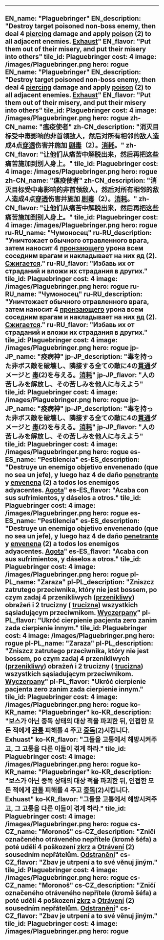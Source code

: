 ---

EN_name: "Plaguebringer"
EN_description: "Destroy target poisoned non-boss enemy, then deal 4 <u>piercing</u> damage and apply  <u>poison</u> (2) to all adjacent enemies. <u>Exhaust</u>"
EN_flavor: "Put them out of their misery, and put their misery into others"
tile_id: Plaguebringer
cost: 4
image: /images/Plaguebringer.png
hero: rogue
EN_name: "Plaguebringer"
EN_description: "Destroy target poisoned non-boss enemy, then deal 4 <u>piercing</u> damage and apply  <u>poison</u> (2) to all adjacent enemies. <u>Exhaust</u>"
EN_flavor: "Put them out of their misery, and put their misery into others"
tile_id: Plaguebringer
cost: 4
image: /images/Plaguebringer.png
hero: rogue
zh-CN_name: "瘟疫使者"
zh-CN_description: "消灭目标受中毒影响的非首领敌人，然后对所有相邻的敌人造成4点<u>穿透</u>伤害并施加 <u>剧毒</u>（2）。<u>消耗</u>。"
zh-CN_flavor: "让他们从痛苦中解脱出来，然后再把这些痛苦施加到别人身上。"
tile_id: Plaguebringer
cost: 4
image: /images/Plaguebringer.png
hero: rogue
zh-CN_name: "瘟疫使者"
zh-CN_description: "消灭目标受中毒影响的非首领敌人，然后对所有相邻的敌人造成4点<u>穿透</u>伤害并施加 <u>剧毒</u>（2）。<u>消耗</u>。"
zh-CN_flavor: "让他们从痛苦中解脱出来，然后再把这些痛苦施加到别人身上。"
tile_id: Plaguebringer
cost: 4
image: /images/Plaguebringer.png
hero: rogue
ru-RU_name: "Чумоносец"
ru-RU_description: "Уничтожает обычного отравленного врага, затем наносит 4 <u>пронзающего</u> урона всем соседним врагам и накладывает на них  <u>яд</u> (2). <u>Сжигается</u>."
ru-RU_flavor: "Избавь их от страданий и вложи их страдания в других."
tile_id: Plaguebringer
cost: 4
image: /images/Plaguebringer.png
hero: rogue
ru-RU_name: "Чумоносец"
ru-RU_description: "Уничтожает обычного отравленного врага, затем наносит 4 <u>пронзающего</u> урона всем соседним врагам и накладывает на них  <u>яд</u> (2). <u>Сжигается</u>."
ru-RU_flavor: "Избавь их от страданий и вложи их страдания в других."
tile_id: Plaguebringer
cost: 4
image: /images/Plaguebringer.png
hero: rogue
jp-JP_name: "疫病神"
jp-JP_description: "毒を持った非ボス敵を破壊し、隣接する全ての敵に4の<u>貫通</u>ダメージと <u>毒</u>(2)を与える。<u>消耗</u>"
jp-JP_flavor: "人の苦しみを解放し、その苦しみを他人に与えよう"
tile_id: Plaguebringer
cost: 4
image: /images/Plaguebringer.png
hero: rogue
jp-JP_name: "疫病神"
jp-JP_description: "毒を持った非ボス敵を破壊し、隣接する全ての敵に4の<u>貫通</u>ダメージと <u>毒</u>(2)を与える。<u>消耗</u>"
jp-JP_flavor: "人の苦しみを解放し、その苦しみを他人に与えよう"
tile_id: Plaguebringer
cost: 4
image: /images/Plaguebringer.png
hero: rogue
es-ES_name: "Pestilencia"
es-ES_description: "Destruye un enemigo objetivo envenenado (que no sea un jefe), y luego haz 4 de daño <u>penetrante</u> y  <u>envenena</u> (2) a todos los enemigos adyacentes. <u>Agota</u>"
es-ES_flavor: "Acaba con sus sufrimientos, y dáselos a otros."
tile_id: Plaguebringer
cost: 4
image: /images/Plaguebringer.png
hero: rogue
es-ES_name: "Pestilencia"
es-ES_description: "Destruye un enemigo objetivo envenenado (que no sea un jefe), y luego haz 4 de daño <u>penetrante</u> y  <u>envenena</u> (2) a todos los enemigos adyacentes. <u>Agota</u>"
es-ES_flavor: "Acaba con sus sufrimientos, y dáselos a otros."
tile_id: Plaguebringer
cost: 4
image: /images/Plaguebringer.png
hero: rogue
pl-PL_name: "Zaraza"
pl-PL_description: "Zniszcz zatrutego przeciwnika, który nie jest bossem, po czym zadaj 4 przenikliwych (<u>przenikliwy</u>) obrażeń i 2 trucizny ( <u>trucizna</u>) wszystkich sąsiadującym przeciwnikom. <u>Wyczerpany</u>"
pl-PL_flavor: "Ukróć cierpienie pacjenta zero zanim zada cierpienie innym."
tile_id: Plaguebringer
cost: 4
image: /images/Plaguebringer.png
hero: rogue
pl-PL_name: "Zaraza"
pl-PL_description: "Zniszcz zatrutego przeciwnika, który nie jest bossem, po czym zadaj 4 przenikliwych (<u>przenikliwy</u>) obrażeń i 2 trucizny ( <u>trucizna</u>) wszystkich sąsiadującym przeciwnikom. <u>Wyczerpany</u>"
pl-PL_flavor: "Ukróć cierpienie pacjenta zero zanim zada cierpienie innym."
tile_id: Plaguebringer
cost: 4
image: /images/Plaguebringer.png
hero: rogue
ko-KR_name: "Plaguebringer"
ko-KR_description: "보스가 아닌 중독 상태의 대상 적을 파괴한 뒤, 인접한 모든 적에게 <u>관통</u> 피해를 4 주고  <u>중독</u>(2)시킵니다. Exhuast"
ko-KR_flavor: "그들을 고통에서 해방시켜주고, 그 고통을 다른 이들이 겪게 하라."
tile_id: Plaguebringer
cost: 4
image: /images/Plaguebringer.png
hero: rogue
ko-KR_name: "Plaguebringer"
ko-KR_description: "보스가 아닌 중독 상태의 대상 적을 파괴한 뒤, 인접한 모든 적에게 <u>관통</u> 피해를 4 주고  <u>중독</u>(2)시킵니다. Exhuast"
ko-KR_flavor: "그들을 고통에서 해방시켜주고, 그 고통을 다른 이들이 겪게 하라."
tile_id: Plaguebringer
cost: 4
image: /images/Plaguebringer.png
hero: rogue
cs-CZ_name: "Moronoš"
cs-CZ_description: "Zničí označeného otráveného nepřítele (kromě šéfa) a poté udělí 4 poškození <u>zkrz</u> a  <u>Otrávení</u> (2) sousedním nepřátelům. <u>Odstranění</u>"
cs-CZ_flavor: "Zbav je utrpení a to své věnuj jiným."
tile_id: Plaguebringer
cost: 4
image: /images/Plaguebringer.png
hero: rogue
cs-CZ_name: "Moronoš"
cs-CZ_description: "Zničí označeného otráveného nepřítele (kromě šéfa) a poté udělí 4 poškození <u>zkrz</u> a  <u>Otrávení</u> (2) sousedním nepřátelům. <u>Odstranění</u>"
cs-CZ_flavor: "Zbav je utrpení a to své věnuj jiným."
tile_id: Plaguebringer
cost: 4
image: /images/Plaguebringer.png
hero: rogue
---